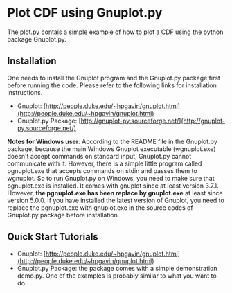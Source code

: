# Plot CDF using Gnuplot.py

The plot.py contais a simple example of how to plot a CDF using the python package Gnuplot.py.

## Installation
One needs to install the Gnuplot program and the Gnuplot.py package first before running the code. Please refer to the following links for installation instructions.

* Gnuplot: [http://people.duke.edu/~hpgavin/gnuplot.html](http://people.duke.edu/~hpgavin/gnuplot.html)
* Gnuplot.py Package: [http://gnuplot-py.sourceforge.net/](http://gnuplot-py.sourceforge.net/)

__Notes for Windows user__: According to the README file in the Gnuplot.py package, because the main Windows Gnuplot executable (wgnuplot.exe) doesn't accept commands on standard input, Gnuplot.py cannot communicate with it. However, there is a simple little program called pgnuplot.exe that accepts commands on stdin and passes them to wgnuplot. So to run Gnuplot.py on Windows, you need to make sure that pgnuplot.exe is installed. It comes with gnuplot since at least version 3.7.1. However, __the pgnuplot.exe has been replace by gnuplot.exe__ at least since version 5.0.0. If you have installed the latest version of Gnuplot, you need to replace the pgnuplot.exe with gnuplot.exe in the source codes of Gnuplot.py package before installation.

## Quick Start Tutorials

* Gnuplot: [http://people.duke.edu/~hpgavin/gnuplot.html](http://people.duke.edu/~hpgavin/gnuplot.html)
* Gnuplot.py Package: the package comes with a simple demonstration demo.py. One of the examples is probably similar to what you want to do.